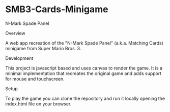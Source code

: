 # SMB3-Cards-Minigame

N-Mark Spade Panel

Overview

A web app recreation of the "N-Mark Spade Panel" (a.k.a. Matching Cards) minigame from Super Mario Bros. 3.

Development

This project is javascript based and uses canvas to render the game. It is a minimal implementation that recreates the original game and adds support for mouse and touchscreen.

Setup

To play the game you can clone the repository and run it locally opening the index.html file on your browser.

